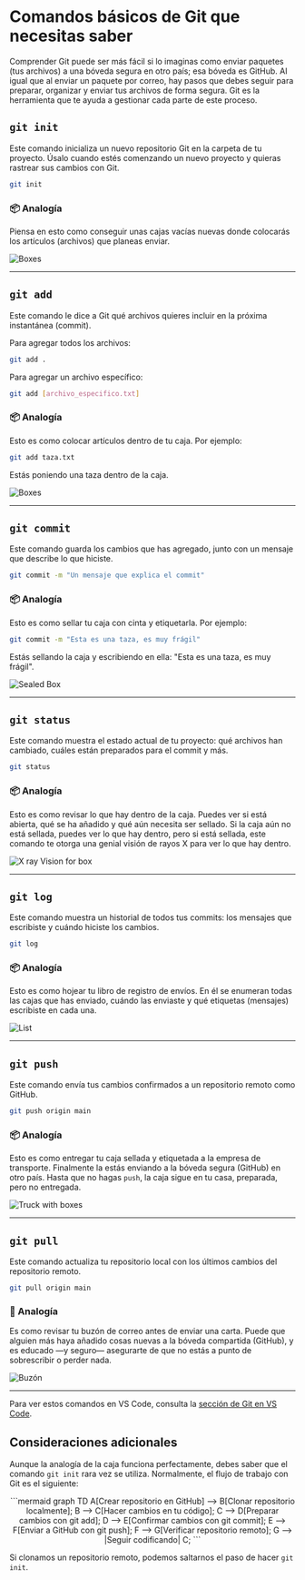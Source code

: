 # Comandos básicos de Git que necesitas saber

Comprender Git puede ser más fácil si lo imaginas como enviar paquetes (tus archivos) a una bóveda segura en otro país; esa bóveda es GitHub. Al igual que al enviar un paquete por correo, hay pasos que debes seguir para preparar, organizar y enviar tus archivos de forma segura. Git es la herramienta que te ayuda a gestionar cada parte de este proceso.

## `git init`

Este comando inicializa un nuevo repositorio Git en la carpeta de tu proyecto. Úsalo cuando estés comenzando un nuevo proyecto y quieras rastrear sus cambios con Git.

```bash
git init
```

### 📦 Analogía

Piensa en esto como conseguir unas cajas vacías nuevas donde colocarás los artículos (archivos) que planeas enviar.

![Boxes](imgs/empty_boxes.png)

---

## `git add`

Este comando le dice a Git qué archivos quieres incluir en la próxima instantánea (commit).

Para agregar todos los archivos:

```bash
git add .
```

Para agregar un archivo específico:

```bash
git add [archivo_especifico.txt]
```

### 📦 Analogía

Esto es como colocar artículos dentro de tu caja. Por ejemplo:

```bash
git add taza.txt
```

Estás poniendo una taza dentro de la caja.

![Boxes](imgs/box_with_mug.png)

---

## `git commit`

Este comando guarda los cambios que has agregado, junto con un mensaje que describe lo que hiciste.

```bash
git commit -m "Un mensaje que explica el commit"
```

### 📦 Analogía

Esto es como sellar tu caja con cinta y etiquetarla. Por ejemplo:

```bash
git commit -m "Esta es una taza, es muy frágil"
```

Estás sellando la caja y escribiendo en ella: "Esta es una taza, es muy frágil".

![Sealed Box](imgs/sealed_box.png)

---

## `git status`

Este comando muestra el estado actual de tu proyecto: qué archivos han cambiado, cuáles están preparados para el commit y más.

```bash
git status
```

### 📦 Analogía

Esto es como revisar lo que hay dentro de la caja. Puedes ver si está abierta, qué se ha añadido y qué aún necesita ser sellado. Si la caja aún no está sellada, puedes ver lo que hay dentro, pero si está sellada, este comando te otorga una genial visión de rayos X para ver lo que hay dentro.

![X ray Vision for box](imgs/x_ray.png)

---

## `git log`

Este comando muestra un historial de todos tus commits: los mensajes que escribiste y cuándo hiciste los cambios.

```bash
git log
```

### 📦 Analogía

Esto es como hojear tu libro de registro de envíos. En él se enumeran todas las cajas que has enviado, cuándo las enviaste y qué etiquetas (mensajes) escribiste en cada una.

![List](imgs/shipping_list.png)

---

## `git push`

Este comando envía tus cambios confirmados a un repositorio remoto como GitHub.

```bash
git push origin main
```

### 📦 Analogía

Esto es como entregar tu caja sellada y etiquetada a la empresa de transporte. Finalmente la estás enviando a la bóveda segura (GitHub) en otro país. Hasta que no hagas `push`, la caja sigue en tu casa, preparada, pero no entregada.

![Truck with boxes](imgs/truck.png)

---

## `git pull`

Este comando actualiza tu repositorio local con los últimos cambios del repositorio remoto.

```bash
git pull origin main
```

### 🔄 Analogía

Es como revisar tu buzón de correo antes de enviar una carta. Puede que alguien más haya añadido cosas nuevas a la bóveda compartida (GitHub), y es educado —y seguro— asegurarte de que no estás a punto de sobrescribir o perder nada.

![Buzón](imgs/mailbox.png)

---

Para ver estos comandos en VS Code, consulta la [sección de Git en VS Code](commands_vs_code.es.md).

## Consideraciones adicionales

Aunque la analogía de la caja funciona perfectamente, debes saber que el comando `git init` rara vez se utiliza. Normalmente, el flujo de trabajo con Git es el siguiente:

<center>
```mermaid
graph TD
    A[Crear repositorio en GitHub] --> B[Clonar repositorio localmente];
    B --> C[Hacer cambios en tu código];
    C --> D[Preparar cambios con git add];
    D --> E[Confirmar cambios con git commit];
    E --> F[Enviar a GitHub con git push];
    F --> G[Verificar repositorio remoto];
    G --> |Seguir codificando| C;
```
</center>

Si clonamos un repositorio remoto, podemos saltarnos el paso de hacer `git init`.
